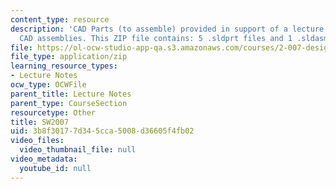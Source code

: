 ```yaml
---
content_type: resource
description: 'CAD Parts (to assemble) provided in support of a lecture on creating
  CAD assemblies. This ZIP file contains: 5 .sldprt files and 1 .sldasm file'
file: https://ol-ocw-studio-app-qa.s3.amazonaws.com/courses/2-007-design-and-manufacturing-i-spring-2009/3b8f30177d345cca5008d36605f4fb02_lec09_parts07.zip
file_type: application/zip
learning_resource_types:
- Lecture Notes
ocw_type: OCWFile
parent_title: Lecture Notes
parent_type: CourseSection
resourcetype: Other
title: SW2007
uid: 3b8f3017-7d34-5cca-5008-d36605f4fb02
video_files:
  video_thumbnail_file: null
video_metadata:
  youtube_id: null
---
```

